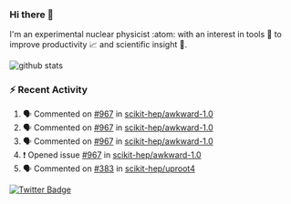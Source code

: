 ### Hi there 👋 

I'm an experimental nuclear physicist :atom: with an interest in tools :wrench: to improve productivity :chart_with_upwards_trend: and scientific insight :telescope:.

![github stats](https://github-readme-stats.vercel.app/api?username=agoose77&show_icons=true&hide_rank=true&hide_title=true&bg_color=30,e76445,904e95&text_color=efe3ec&icon_color=efe3ec)
<!--
**agoose77/agoose77** is a ✨ _special_ ✨ repository because its `README.md` (this file) appears on your GitHub profile.

Here are some ideas to get you started:

- 🔭 I’m currently working on ...
- 🌱 I’m currently learning ...
- 👯 I’m looking to collaborate on ...
- 🤔 I’m looking for help with ...
- 💬 Ask me about ...
- 📫 How to reach me: ...
- 😄 Pronouns: ...
- ⚡ Fun fact: ...
-->

### :zap: Recent Activity
<!--START_SECTION:activity-->
1. 🗣 Commented on [#967](https://github.com/scikit-hep/awkward-1.0/issues/967) in [scikit-hep/awkward-1.0](https://github.com/scikit-hep/awkward-1.0)
2. 🗣 Commented on [#967](https://github.com/scikit-hep/awkward-1.0/issues/967) in [scikit-hep/awkward-1.0](https://github.com/scikit-hep/awkward-1.0)
3. 🗣 Commented on [#967](https://github.com/scikit-hep/awkward-1.0/issues/967) in [scikit-hep/awkward-1.0](https://github.com/scikit-hep/awkward-1.0)
4. ❗️ Opened issue [#967](https://github.com/scikit-hep/awkward-1.0/issues/967) in [scikit-hep/awkward-1.0](https://github.com/scikit-hep/awkward-1.0)
5. 🗣 Commented on [#383](https://github.com/scikit-hep/uproot4/issues/383) in [scikit-hep/uproot4](https://github.com/scikit-hep/uproot4)
<!--END_SECTION:activity-->


[![Twitter Badge](https://img.shields.io/twitter/follow/agoose77?style=flat-square&logo=Twitter&logoColor=white&color=cornflowerblue)](https://twitter.com/agoose77)
